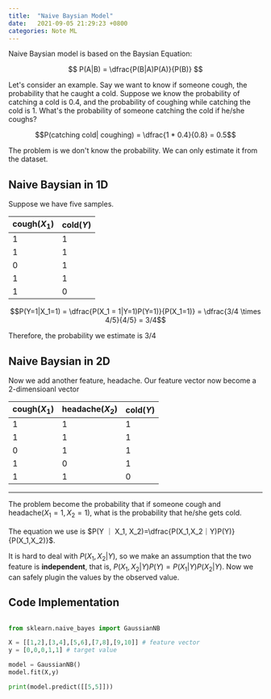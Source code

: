 ```yaml
---
title:  "Naive Baysian Model"
date:   2021-09-05 21:29:23 +0800
categories: Note ML
---
```

Naive Baysian model is based on the Baysian Equation:

$$ P(A|B) = \dfrac{P(B|A)P(A)}{P(B)} $$

Let's consider an example. Say we want to know if someone cough, the probability that he caught a cold. Suppose we know the probability of catching a cold is 0.4, and the probability of coughing while catching the cold is 1. What's the probability of someone catching the cold if he/she coughs?

$$P(catching cold| coughing) = \dfrac{1 * 0.4}{0.8} = 0.5$$

The problem is we don't know the probability. We can only estimate it from the dataset.


## Naive Baysian in 1D

Suppose we have five samples.

|cough($X_1$)| cold($Y$)|
|---|---|
1 | 1
1 | 1
0 | 1
1 | 1
1 | 0

$$P(Y=1|X_1=1) = \dfrac{P(X_1 = 1|Y=1)P(Y=1)}{P(X_1=1)} = \dfrac{3/4 \times 4/5}{4/5} = 3/4$$

Therefore, the probability we estimate is $3/4$


## Naive Baysian in 2D

Now we add another feature, headache. Our feature vector now become a 2-dimensioanl vector

|cough($X_1$)| headache($X_2$) | cold($Y$)|
|---|---|---|
1 |1| 1
1 |1| 1
0 |1| 1
1 |0| 1
1 |1| 0|


---

The problem become the probability that if someone cough and headache($X_1=1, X_2=1$), what is the probability that he/she gets cold. 

The equation we use is $P(Y ｜ X_1, X_2)=\dfrac{P(X_1,X_2｜Y)P(Y)}{P(X_1,X_2)}$.

It is hard to deal with $P(X_{1},X_{2}|Y)$, so we make an assumption that the two feature is **independent**, that is, $P(X_1,X_2|Y)P(Y)=P(X_1|Y)P(X_2|Y)$. Now we can safely plugin the values by the observed value.
## Code Implementation

```python

from sklearn.naive_bayes import GaussianNB

X = [[1,2],[3,4],[5,6],[7,8],[9,10]] # feature vector
y = [0,0,0,1,1] # target value

model = GaussianNB()
model.fit(X,y)

print(model.predict([[5,5]]))
```